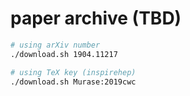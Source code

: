 # paper archive (TBD)

```bash
# using arXiv number
./download.sh 1904.11217

# using TeX key (inspirehep)
./download.sh Murase:2019cwc
```

